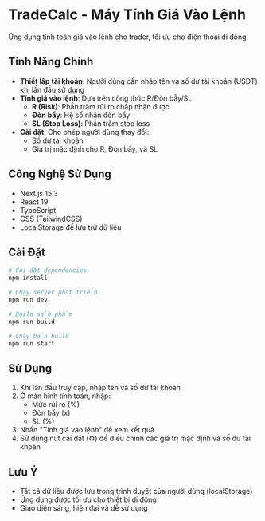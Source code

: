 # TradeCalc - Máy Tính Giá Vào Lệnh

Ứng dụng tính toán giá vào lệnh cho trader, tối ưu cho điện thoại di động.

## Tính Năng Chính

- **Thiết lập tài khoản**: Người dùng cần nhập tên và số dư tài khoản (USDT) khi lần đầu sử dụng
- **Tính giá vào lệnh**: Dựa trên công thức R/Đòn bẫy/SL
  - **R (Risk)**: Phần trăm rủi ro chấp nhận được
  - **Đòn bẩy**: Hệ số nhân đòn bẩy
  - **SL (Stop Loss)**: Phần trăm stop loss
- **Cài đặt**: Cho phép người dùng thay đổi:
  - Số dư tài khoản
  - Giá trị mặc định cho R, Đòn bẩy, và SL

## Công Nghệ Sử Dụng

- Next.js 15.3
- React 19
- TypeScript
- CSS (TailwindCSS)
- LocalStorage để lưu trữ dữ liệu

## Cài Đặt

```bash
# Cài đặt dependencies
npm install

# Chạy server phát triển
npm run dev

# Build sản phẩm
npm run build

# Chạy bản build
npm run start
```

## Sử Dụng

1. Khi lần đầu truy cập, nhập tên và số dư tài khoản
2. Ở màn hình tính toán, nhập:
   - Mức rủi ro (%)
   - Đòn bẩy (x)
   - SL (%)
3. Nhấn "Tính giá vào lệnh" để xem kết quả
4. Sử dụng nút cài đặt (⚙️) để điều chỉnh các giá trị mặc định và số dư tài khoản

## Lưu Ý

- Tất cả dữ liệu được lưu trong trình duyệt của người dùng (localStorage)
- Ứng dụng được tối ưu cho thiết bị di động
- Giao diện sáng, hiện đại và dễ sử dụng
